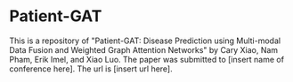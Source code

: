 # Patient-GAT

This is a repository of "Patient-GAT: Disease Prediction using Multi-modal Data Fusion and Weighted Graph Attention Networks" by Cary Xiao, Nam Pham, 
Erik Imel, and Xiao Luo. The paper was submitted to [insert name of conference here]. The url is [insert url here].

